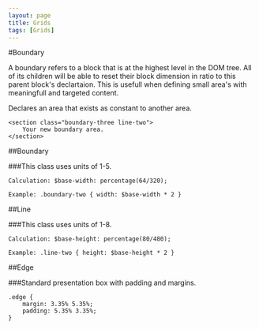 ```yaml
---
layout: page
title: Grids
tags: [Grids]
---
```


#Boundary <i class="fa fa-desktop fade-in page-heading"></i>

A boundary refers to a block that is at the highest level in the DOM tree.  All of its children will be able to reset their block dimension in ratio to this parent block's declartaion.  This is usefull when defining small area's with meaningfull and targeted content.

Declares an area that exists as constant to another area.

    <section class="boundary-three line-two">
        Your new boundary area.
    </section>

##Boundary 

###This class uses units of 1-5.

    Calculation: $base-width: percentage(64/320);
    
    Example: .boundary-two { width: $base-width * 2 }
 
##Line

###This class uses units of 1-8.

    Calculation: $base-height: percentage(80/480);
    
    Example: .line-two { height: $base-height * 2 }

##Edge

###Standard presentation box with padding and margins.

    .edge {
        margin: 3.35% 5.35%;
        padding: 5.35% 3.35%;
    }